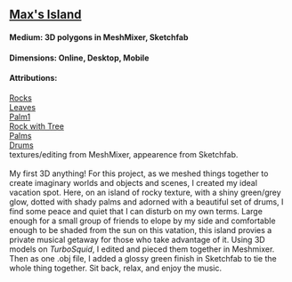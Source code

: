 ## [Max's Island](https://skfb.ly/6IRY8)
#### Medium: 3D polygons in MeshMixer, Sketchfab
#### Dimensions: Online, Desktop, Mobile
#### Attributions:
[Rocks](https://www.turbosquid.com/FullPreview/Index.cfm/ID/1229910)<br> [Leaves](https://www.turbosquid.com/FullPreview/Index.cfm/ID/580785) <br> [Palm1](https://www.turbosquid.com/FullPreview/Index.cfm/ID/835906)<br> [Rock with Tree](https://www.turbosquid.com/FullPreview/Index.cfm/ID/1105265)<br> [Palms](https://www.turbosquid.com/FullPreview/Index.cfm/ID/490485)<br> [Drums](https://www.turbosquid.com/FullPreview/Index.cfm/ID/501607)<br> textures/editing from MeshMixer, appearence from Sketchfab.  
<br>
My first 3D anything! For this project, as we meshed things together to create imaginary worlds and objects and scenes, I created my ideal vacation spot. Here, on an island of rocky texture, with a shiny green/grey glow, dotted with shady palms and adorned with a beautiful set of drums, I find some peace and quiet that I can disturb on my own terms. Large enough for a small group of friends to elope by my side and comfortable enough to be shaded from the sun on this vatation, this island provies a private musical getaway for those who take advantage of it. Using 3D models on _TurboSquid_, I edited and pieced them together in Meshmixer. Then as one .obj file, I added a glossy green finish in Sketchfab to tie the whole thing together. Sit back, relax, and enjoy the music. 
